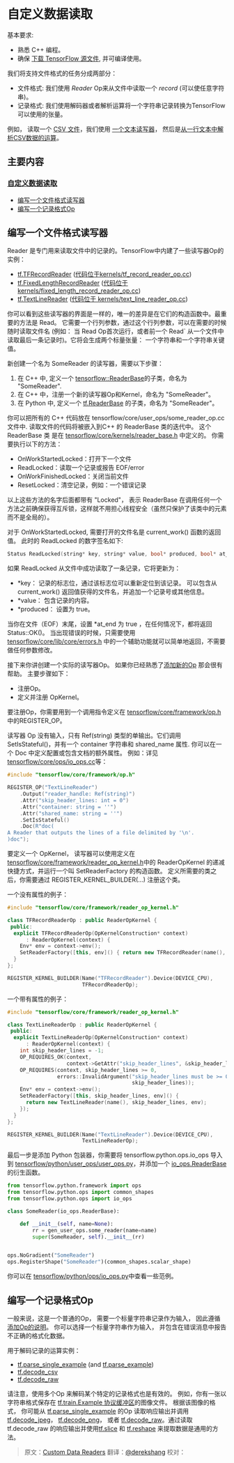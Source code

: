 # 自定义数据读取 <a class="md-anchor" id="AUTOGENERATED-custom-data-readers"></a>

基本要求:

*   熟悉 C++ 编程。
*   确保
    [下载 TensorFlow 源文件](tensorflow-zh/SOURCE/get_started/os_setup.md#source), 并可编译使用。

我们将支持文件格式的任务分成两部分：

*   文件格式: 我们使用 *Reader* Op来从文件中读取一个 *record* (可以使任意字符串)。
*   记录格式: 我们使用解码器或者解析运算将一个字符串记录转换为TensorFlow可以使用的张量。

例如， 读取一个
[CSV 文件](https://en.wikipedia.org/wiki/Comma-separated_values)，我们使用
[一个文本读写器](tensorflow-zh/SOURCE/api_docs/python/io_ops.md#TextLineReader)，
然后是[从一行文本中解析CSV数据的运算](tensorflow-zh/SOURCE/api_docs/python/io_ops.md#decode_csv)。

<!-- TOC-BEGIN This section is generated by neural network: DO NOT EDIT! -->

## 主要内容

### [自定义数据读取](#AUTOGENERATED-custom-data-readers)

* [编写一个文件格式读写器](#AUTOGENERATED-writing-a-reader-for-a-file-format)
* [编写一个记录格式Op](#AUTOGENERATED-writing-an-op-for-a-record-format)

## 编写一个文件格式读写器 <a class="md-anchor" id="AUTOGENERATED-writing-a-reader-for-a-file-format"></a>

 Reader 是专门用来读取文件中的记录的。TensorFlow中内建了一些读写器Op的实例：

*   [tf.TFRecordReader](tensorflow-zh/SOURCE/api_docs/python/io_ops.md#TFRecordReader)
    ([代码位于kernels/tf_record_reader_op.cc](https://tensorflow.googlesource.com/tensorflow/+/master/tensorflow/core/kernels/tf_record_reader_op.cc))
*   [tf.FixedLengthRecordReader](tensorflow-zh/SOURCE/api_docs/python/io_ops.md#FixedLengthRecordReader)
    ([代码位于 kernels/fixed_length_record_reader_op.cc](https://tensorflow.googlesource.com/tensorflow/+/master/tensorflow/core/kernels/fixed_length_record_reader_op.cc))
*   [tf.TextLineReader](tensorflow-zh/SOURCE/api_docs/python/io_ops.md#TextLineReader)
    ([代码位于 kernels/text_line_reader_op.cc](https://tensorflow.googlesource.com/tensorflow/+/master/tensorflow/core/kernels/text_line_reader_op.cc))

你可以看到这些读写器的界面是一样的，唯一的差异是在它们的构造函数中。最重要的方法是 Read。
它需要一个行列参数，通过这个行列参数，可以在需要的时候随时读取文件名 (例如： 当 Read Op首次运行，或者前一个 Read` 从一个文件中读取最后一条记录时)。它将会生成两个标量张量： 一个字符串和一个字符串关键值。

新创建一个名为 SomeReader 的读写器，需要以下步骤：

1.  在 C++ 中, 定义一个
    [tensorflow::ReaderBase](https://tensorflow.googlesource.com/tensorflow/+/master/tensorflow/core/kernels/reader_base.h)的子类，命名为
     "SomeReader".
2.  在 C++ 中，注册一个新的读写器Op和Kernel，命名为 "SomeReader"。
3.  在 Python 中, 定义一个 [tf.ReaderBase](https://tensorflow.googlesource.com/tensorflow/+/master/tensorflow/python/ops/io_ops.py) 的子类，命名为 "SomeReader"。

你可以把所有的 C++ 代码放在
tensorflow/core/user_ops/some_reader_op.cc文件中.  读取文件的代码将被嵌入到C++ 的 ReaderBase 类的迭代中。 这个 ReaderBase 类 是在 [tensorflow/core/kernels/reader_base.h](https://tensorflow.googlesource.com/tensorflow/+/master/tensorflow/core/kernels/reader_base.h) 中定义的。
你需要执行以下的方法：

*   OnWorkStartedLocked：打开下一个文件
*   ReadLocked：读取一个记录或报告 EOF/error
*   OnWorkFinishedLocked：关闭当前文件
*   ResetLocked：清空记录，例如：一个错误记录

以上这些方法的名字后面都带有 "Locked"， 表示  ReaderBase 在调用任何一个方法之前确保获得互斥锁，这样就不用担心线程安全（虽然只保护了该类中的元素而不是全局的）。

对于 OnWorkStartedLocked, 需要打开的文件名是 current_work() 函数的返回值。  此时的 ReadLocked 的数字签名如下:

```c++
Status ReadLocked(string* key, string* value, bool* produced, bool* at_end)
```

如果 ReadLocked 从文件中成功读取了一条记录，它将更新为：

*   *key： 记录的标志位，通过该标志位可以重新定位到该记录。 可以包含从 current_work() 返回值获得的文件名，并追加一个记录号或其他信息。
*   *value： 包含记录的内容。
*   *produced： 设置为 true。

当你在文件（EOF）末尾，设置 *at_end 为 true ，在任何情况下，都将返回 Status::OK()。 当出现错误的时候，只需要使用
[tensorflow/core/lib/core/errors.h](https://tensorflow.googlesource.com/tensorflow/+/master/tensorflow/core/lib/core/errors.h) 中的一个辅助功能就可以简单地返回，不需要做任何参数修改。

接下来你讲创建一个实际的读写器Op。 如果你已经熟悉了[添加新的Op](tensorflow-zh/SOURCE/how_tos/adding_an_op/index.md) 那会很有帮助。 主要步骤如下：

*   注册Op。
*   定义并注册 OpKernel。

要注册Op，你需要用到一个调用指令定义在
[tensorflow/core/framework/op.h](https://tensorflow.googlesource.com/tensorflow/+/master/tensorflow/core/framework/op.h)中的REGISTER_OP。

读写器 Op 没有输入，只有 Ref(string) 类型的单输出。它们调用 SetIsStateful()，并有一个
container 字符串和 shared_name 属性.  你可以在一个 Doc 中定义配置或包含文档的额外属性。 例如：详见
[tensorflow/core/ops/io_ops.cc](https://tensorflow.googlesource.com/tensorflow/+/master/tensorflow/core/ops/io_ops.cc)等：

```c++
#include "tensorflow/core/framework/op.h"

REGISTER_OP("TextLineReader")
    .Output("reader_handle: Ref(string)")
    .Attr("skip_header_lines: int = 0")
    .Attr("container: string = ''")
    .Attr("shared_name: string = ''")
    .SetIsStateful()
    .Doc(R"doc(
A Reader that outputs the lines of a file delimited by '\n'.
)doc");
```
要定义一个 OpKernel， 读写器可以使用定义在[tensorflow/core/framework/reader_op_kernel.h](https://tensorflow.googlesource.com/tensorflow/+/master/tensorflow/core/framework/reader_op_kernel.h)中的 ReaderOpKernel 的递减快捷方式，并运行一个叫 SetReaderFactory 的构造函数。
定义所需要的类之后，你需要通过 REGISTER_KERNEL_BUILDER(...) 注册这个类。

一个没有属性的例子：

```c++
#include "tensorflow/core/framework/reader_op_kernel.h"

class TFRecordReaderOp : public ReaderOpKernel {
 public:
  explicit TFRecordReaderOp(OpKernelConstruction* context)
      : ReaderOpKernel(context) {
    Env* env = context->env();
    SetReaderFactory([this, env]() { return new TFRecordReader(name(), env); });
  }
};

REGISTER_KERNEL_BUILDER(Name("TFRecordReader").Device(DEVICE_CPU),
                        TFRecordReaderOp);
```
一个带有属性的例子：

```c++
#include "tensorflow/core/framework/reader_op_kernel.h"

class TextLineReaderOp : public ReaderOpKernel {
 public:
  explicit TextLineReaderOp(OpKernelConstruction* context)
      : ReaderOpKernel(context) {
    int skip_header_lines = -1;
    OP_REQUIRES_OK(context,
                   context->GetAttr("skip_header_lines", &skip_header_lines));
    OP_REQUIRES(context, skip_header_lines >= 0,
                errors::InvalidArgument("skip_header_lines must be >= 0 not ",
                                        skip_header_lines));
    Env* env = context->env();
    SetReaderFactory([this, skip_header_lines, env]() {
      return new TextLineReader(name(), skip_header_lines, env);
    });
  }
};

REGISTER_KERNEL_BUILDER(Name("TextLineReader").Device(DEVICE_CPU),
                        TextLineReaderOp);
```

最后一步是添加 Python 包装器，你需要将 tensorflow.python.ops.io_ops 导入到
[tensorflow/python/user_ops/user_ops.py](https://tensorflow.googlesource.com/tensorflow/+/master/tensorflow/python/user_ops/user_ops.py)，并添加一个 [io_ops.ReaderBase](https://tensorflow.googlesource.com/tensorflow/+/master/tensorflow/python/ops/io_ops.py)的衍生函数。

```python
from tensorflow.python.framework import ops
from tensorflow.python.ops import common_shapes
from tensorflow.python.ops import io_ops

class SomeReader(io_ops.ReaderBase):

    def __init__(self, name=None):
        rr = gen_user_ops.some_reader(name=name)
        super(SomeReader, self).__init__(rr)


ops.NoGradient("SomeReader")
ops.RegisterShape("SomeReader")(common_shapes.scalar_shape)
```
你可以在
[tensorflow/python/ops/io_ops.py](https://tensorflow.googlesource.com/tensorflow/+/master/tensorflow/python/ops/io_ops.py)中查看一些范例。

## 编写一个记录格式Op <a class="md-anchor" id="AUTOGENERATED-writing-an-op-for-a-record-format"></a>

一般来说，这是一个普通的Op， 需要一个标量字符串记录作为输入， 因此遵循 [添加Op的说明](tensorflow-zh/SOURCE/how_tos/adding_an_op/index.md)。 你可以选择一个标量字符串作为输入， 并包含在错误消息中报告不正确的格式化数据。

用于解码记录的运算实例：

* [tf.parse_single_example](tensorflow-zh/SOURCE/api_docs/python/io_ops.md#parse_single_example)
    (and [tf.parse_example](tensorflow-zh/SOURCE/api_docs/python/io_ops.md#parse_example))
* [tf.decode_csv](tensorflow-zh/SOURCE/api_docs/python/io_ops.md#decode_csv)
* [tf.decode_raw](tensorflow-zh/SOURCE/api_docs/python/io_ops.md#decode_raw)

请注意，使用多个Op 来解码某个特定的记录格式也是有效的。 例如，你有一张以字符串格式保存在
[tf.train.Example 协议缓冲区](https://tensorflow.googlesource.com/tensorflow/+/master/tensorflow/core/example/example.proto)的图像文件。
根据该图像的格式， 你可能从
[tf.parse_single_example](tensorflow-zh/SOURCE/api_docs/python/io_ops.md#parse_single_example) 的Op 读取响应输出并调用 [tf.decode_jpeg](tensorflow-zh/SOURCE/api_docs/python/image.md#decode_jpeg)，
[tf.decode_png](tensorflow-zh/SOURCE/api_docs/python/image.md#decode_png)， 或者
[tf.decode_raw](tensorflow-zh/SOURCE/api_docs/python/io_ops.md#decode_raw)。通过读取 tf.decode_raw 的响应输出并使用[tf.slice](tensorflow-zh/SOURCE/api_docs/python/array_ops.md#slice) 和
[tf.reshape](tensorflow-zh/SOURCE/api_docs/python/array_ops.md#reshape) 来提取数据是通用的方法。
> 原文：[Custom Data Readers](http://tensorflow.org/how_tos/new_data_formats/index.html#custom-data-readers)  翻译：[@derekshang](https://github.com/derekshang)  校对：
